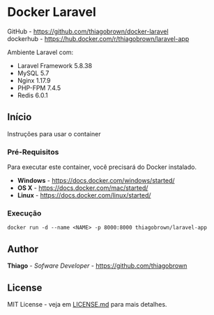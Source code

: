 # Docker Laravel

GitHub - https://github.com/thiagobrown/docker-laravel<br>
dockerhub - https://hub.docker.com/r/thiagobrown/laravel-app

Ambiente Laravel com:

* Laravel Framework 5.8.38
* MySQL 5.7
* Nginx 1.17.9
* PHP-FPM 7.4.5
* Redis 6.0.1

## Início

Instruções para usar o container 

### Pré-Requisitos

Para executar este container, você precisará do Docker instalado.

* **Windows** - https://docs.docker.com/windows/started/
* **OS X** - https://docs.docker.com/mac/started/
* **Linux** - https://docs.docker.com/linux/started/

### Execução

```shell
docker run -d --name <NAME> -p 8000:8000 thiagobrown/laravel-app
```

## Author

**Thiago** - *Sofware Developer* - https://github.com/thiagobrown

## License

MIT License - veja em [LICENSE.md](LICENSE.md) para mais detalhes.
